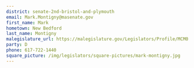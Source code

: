 ```yaml
---
district: senate-2nd-bristol-and-plymouth
email: Mark.Montigny@masenate.gov
first_name: Mark
hometown: New Bedford
last_name: Montigny
malegislature_url: https://malegislature.gov/Legislators/Profile/MCM0
party: D
phone: 617-722-1440
square_picture: /img/legislators/square-pictures/mark-montigny.jpg
---
```

